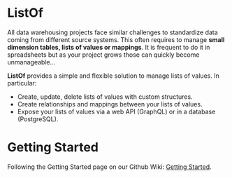 # ListOf
All data warehousing projects face similar challenges to standardize data coming from different source systems. This often requires to manage **small dimension tables, lists of values or mappings**. It is frequent to do it in spreadsheets but as your project grows those can quickly become unmanageable...

**ListOf** provides a simple and flexible solution to manage lists of values. In particular:
- Create, update, delete lists of values with custom structures.
- Create relationships and mappings between your lists of values.
- Expose your lists of values via a web API (GraphQL) or in a database (PostgreSQL).

# Getting Started
Following the Getting Started page on our Github Wiki: [Getting Started](https://github.com/alexisrolland/listof/wiki/Getting-Started).
